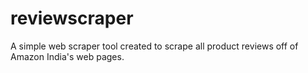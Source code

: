# reviewscraper
A simple web scraper tool created to scrape all product reviews off of Amazon India's web pages.
